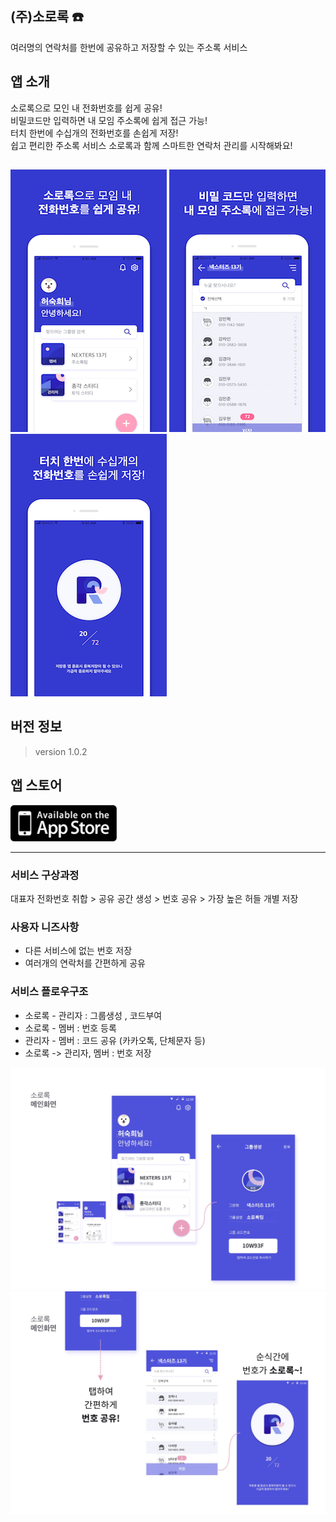 ## (주)소로록 ☎️
여러명의 연락처를 한번에 공유하고 저장할 수 있는 주소록 서비스 

## 앱 소개
소로록으로 모인 내 전화번호를 쉽게 공유!  
비밀코드만 입력하면 내 모임 주소록에 쉽게 접근 가능!  
터치 한번에 수십개의 전화번호를 손쉽게 저장!  
쉽고 편리한 주소록 서비스 소로록과 함께 스마트한 연락처 관리를 시작해봐요!  

##
![텍스트목록](./screenshot/sororok1.png)
![텍스트목록](./screenshot/sororok2.png)
![텍스트목록](./screenshot/sororok3.png)

## 버전 정보 
> version 1.0.2

## 앱 스토어
<a href="https://itunes.apple.com/kr/app/%EC%86%8C%EB%A1%9C%EB%A1%9D/id1436022361?mt=8"> <img src="./screenshot/AppStore.png" width="170" height="58"></a>

* * *

### 서비스 구상과정 
대표자 전화번호 취합 >
공유 공간 생성 >
번호 공유 >
가장 높은 허들 개별 저장

### 사용자 니즈사항
* 다른 서비스에 없는 번호 저장
* 여러개의 연락처를 간편하게 공유

### 서비스 플로우구조
- 소로록 - 관리자 : 그룹생성 , 코드부여
- 소로록 - 멤버 : 번호 등록
- 관리자 - 멤버 : 코드 공유 (카카오톡, 단체문자 등) 
- 소로록 -> 관리자, 멤버 : 번호 저장

![텍스트목록](./screenshot/flow1.jpg)
![텍스트목록](./screenshot/flow2.jpg)
